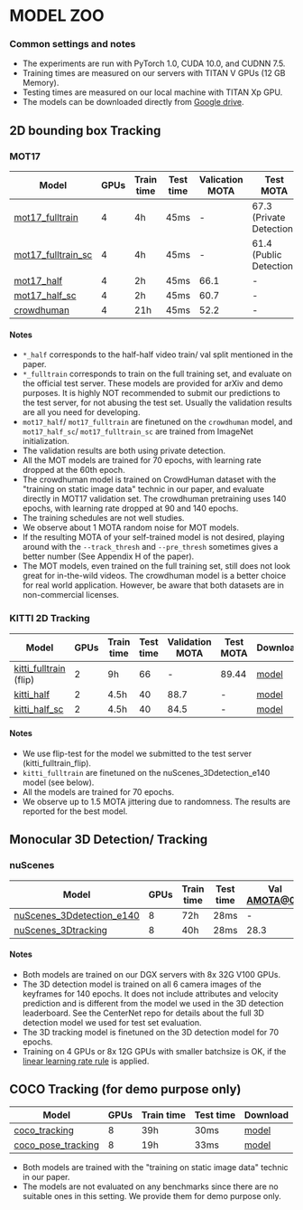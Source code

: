 # MODEL ZOO

### Common settings and notes

- The experiments are run with PyTorch 1.0, CUDA 10.0, and CUDNN 7.5.
- Training times are measured on our servers with TITAN V GPUs (12 GB Memory).
- Testing times are measured on our local machine with TITAN Xp GPU. 
- The models can be downloaded directly from [Google drive](https://drive.google.com/open?id=1u4n_WwvDOJz4ws_KKQUMCpHXyvA6tj-I).

## 2D bounding box Tracking

### MOT17

| Model                 | GPUs |Train time| Test time | Valication MOTA  | Test MOTA  | Download | 
|-----------------------|------|----------|-----------|------------------|------------|----------|
| [mot17_fulltrain](../experiments/mot17_fulltrain.sh)       |    4 |    4h    | 45ms      |          -       |67.3 (Private Detection)|  [model](https://drive.google.com/open?id=1h_8Ts11rf0GQ4_n6FgmCeBuFcWrRjJfa)     |
| [mot17_fulltrain_sc](../experiments/mot17_fulltrain_sc.sh)    |    4 |    4h    | 45ms      |          -       |61.4 (Public Detection) | [model](https://drive.google.com/open?id=1WXBlzHsxHQTELvusJSgEWw_wydC6u7XB)  |
| [mot17_half](../experiments/mot17_half.sh)            |    4 |    2h    | 45ms      |         66.1     |      -     | [model](https://drive.google.com/open?id=1sf1bWJ1LutwQ_wp176nd2Y3HII9WeFf0) |
| [mot17_half_sc](../experiments/mot17_half_sc.sh)         |    4 |    2h    | 45ms      |         60.7     |      -     | [model](https://drive.google.com/open?id=12xnXeY-kW3otNjCoQtyJAayHFiQdTTAU) |
| [crowdhuman](../experiments/crowdhuman.sh)            |    4 |    21h   | 45ms      |         52.2     |      -     |[model](https://drive.google.com/open?id=1rIVl-jSG6oiBdiJmCvIAUOeasT7YllRZ) |

#### Notes

- `*_half` corresponds to the half-half video train/ val split mentioned in the paper. 
- `*_fulltrain` corresponds to train on the full training set, and evaluate on the official test server. These models are provided for arXiv and demo purposes. It is highly NOT recommended to submit our predictions to the test server, for not abusing the test set. Usually the validation results are all you need for developing.
- `mot17_half`/ `mot17_fulltrain` are finetuned on the `crowdhuman` model, and `mot17_half_sc`/ `mot17_fulltrain_sc` are trained from ImageNet initialization.
- The validation results are both using private detection.
- All the MOT models are trained for 70 epochs, with learning rate dropped at the 60th epoch. 
- The crowdhuman model is trained on CrowdHuman dataset with the "training on static image data" technic in our paper, and evaluate directly in MOT17 validation set. The crowdhuman pretraining uses 140 epochs, with learning rate dropped at 90 and 140 epochs.
- The training schedules are not well studies.
- We observe about 1 MOTA random noise for MOT models. 
- If the resulting MOTA of your self-trained model is not desired, playing around with the `--track_thresh` and `--pre_thresh` sometimes gives a better number (See Appendix H of the paper). 
- The MOT models, even trained on the full training set, still does not look great for in-the-wild videos. The crowdhuman model is a better choice for real world application. However, be aware that both datasets are in non-commercial licenses.


### KITTI 2D Tracking

| Model                 |GPUs| Train time| Test time | Validation MOTA  | Test MOTA  | Download  |
|-----------------------|----|-----------|-----------|------------------|------------|-----------|
| [kitti_fulltrain](../experiments/kitti_fulltrain.sh) (flip)| 2  |     9h    |      66   |               -  |   89.44    | [model](https://drive.google.com/open?id=1kBX4AgQj7R7HvgMdbgBcwvIac-IFp95h)  |
| [kitti_half](../experiments/kitti_half.sh)            | 2  |     4.5h  |      40   |             88.7 |   -        | [model](https://drive.google.com/open?id=1_VtGal9UzZE3n3QcVa0brZ7nNAwqPzd-)  |
| [kitti_half_sc](../experiments/kitti_half_sc.sh)         | 2  |     4.5h  |      40   |             84.5 |   -        | [model](https://drive.google.com/open?id=1Kv8kA7VLBqVst1ZcfB9gRH8TWs5oPN_h)|

#### Notes

- We use flip-test for the model we submitted to the test server (kitti_fulltrain_flip).
- `kitti_fulltrain` are finetuned on the nuScenes_3Ddetection_e140 model (see below). 
- All the models are trained for 70 epochs.
- We observe up to 1.5 MOTA jittering due to randomness. The results are reported for the best model.

## Monocular 3D Detection/ Tracking

### nuScenes

| Model                    | GPUs |Train time| Test time | Val AMOTA@0.2 | Val AMOTA | Val mAP |  Download | 
|--------------------------|------|----------|-----------|---------------|-----------|---------|-----------|
| [nuScenes_3Ddetection_e140](../experiments/nuScenes_3Ddetection_e140.sh)| 8    |     72h  |    28ms   |        -      |   -       |  30.27  | [model](https://drive.google.com/open?id=1ZSG9swryMEfBJ104WH8CP7kcypCobFlU) |
| [nuScenes_3Dtracking](../experiments/nuScenes_3Dtracking.sh)      | 8    |     40h  |    28ms   |       28.3    |  6.8      |  -      | [model](https://drive.google.com/open?id=1e8zR1m1QMJne-Tjp-2iY_o81hn2CiQRt) |

#### Notes

- Both models are trained on our DGX servers with 8x 32G V100 GPUs.
- The 3D detection model is trained on all 6 camera images of the keyframes for 140 epochs. It does not include attributes and velocity prediction and is different from the model we used in the 3D detection leaderboard. See the CenterNet repo for details about the full 3D detection model we used for test set evaluation.
- The 3D tracking model is finetuned on the 3D detection model for 70 epochs. 
- Training on 4 GPUs or 8x 12G GPUs with smaller batchsize is OK, if the [linear learning rate rule](https://arxiv.org/abs/1706.02677) is applied.

## COCO Tracking (for demo purpose only)

| Model                 |GPUs| Train time| Test time | Download  |
|-----------------------|----|-----------|-----------|-----------|
| [coco_tracking](../experiments/coco_tracking.sh)         | 8  |     39h   |    30ms   | [model](https://drive.google.com/open?id=1tJCEJmdtYIh8VuN8CClGNws3YO7QGd40)   |
| [coco_pose_tracking](../experiments/coco_pose_tracking.sh)    | 8  |     19h   |    33ms   | [model](https://drive.google.com/open?id=1H0YvFYCOIZ06EzAkC2NxECNQGXxK27hH)|

- Both models are trained with the "training on static image data" technic in our paper.
- The models are not evaluated on any benchmarks since there are no suitable ones in this setting. We provide them for demo purpose only.
